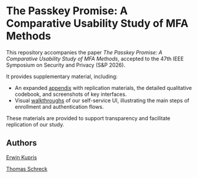 # The Passkey Promise: A Comparative Usability Study of MFA Methods

This repository accompanies the paper _The Passkey Promise: A Comparative Usability Study of MFA Methods_, accepted to the 47th IEEE Symposium on Security and Privacy (S&P 2026).

It provides supplementary material, including:
- An expanded [appendix](https://github.com/hm-seclab/paper-passkey-promise/blob/main/Detailed_Appendix.pdf) with replication materials, the detailed qualitative codebook, and screenshots of key interfaces.
- Visual [walkthroughs](https://github.com/hm-seclab/paper-passkey-promise/tree/main/walkthroughs) of our self-service UI, illustrating the main steps of enrollment and authentication flows.

These materials are provided to support transparency and facilitate replication of our study.

## Authors

[Erwin Kupris](mailto:erwin.kupris@hm.edu)

[Thomas Schreck](mailto:thomas.schreck@hm.edu)
